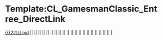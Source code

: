 Template:CL\_GamesmanClassic\_Entree\_DirectLink
================================================

[{{{22}}}.md]({{{22}}}.md "wikilink") || || || || || || || || || || || || || || || || || || || || ||
